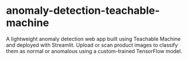 # anomaly-detection-teachable-machine
A lightweight anomaly detection web app built using Teachable Machine and deployed with Streamlit. Upload or scan product images to classify them as normal or anomalous using a custom-trained TensorFlow model.
